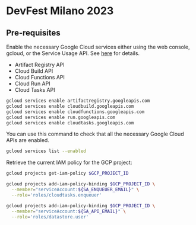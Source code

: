 # DevFest Milano 2023

## Pre-requisites

Enable the necessary Google Cloud services either using the web console, gcloud, or the Service Usage API. See [here](https://cloud.google.com/service-usage/docs/enable-disable) for details.

- Artifact Registry API
- Cloud Build API
- Cloud Functions API
- Cloud Run API
- Cloud Tasks API

```sh
gcloud services enable artifactregistry.googleapis.com
gcloud services enable cloudbuild.googleapis.com
gcloud services enable cloudfunctions.googleapis.com
gcloud services enable run.googleapis.com
gcloud services enable cloudtasks.googleapis.com
```

You can use this command to check that all the necessary Google Cloud APIs are enabled.

```sh
gcloud services list --enabled
```

Retrieve the current IAM policy for the GCP project:

```sh
gcloud projects get-iam-policy $GCP_PROJECT_ID
```

```sh
gcloud projects add-iam-policy-binding $GCP_PROJECT_ID \
  --member="serviceAccount:${SA_ENQUEUER_EMAIL}" \
  --role='roles/cloudtasks.enqueuer'
```

```sh
gcloud projects add-iam-policy-binding $GCP_PROJECT_ID \
  --member="serviceAccount:${SA_API_EMAIL}" \
  --role='roles/datastore.user'
```
